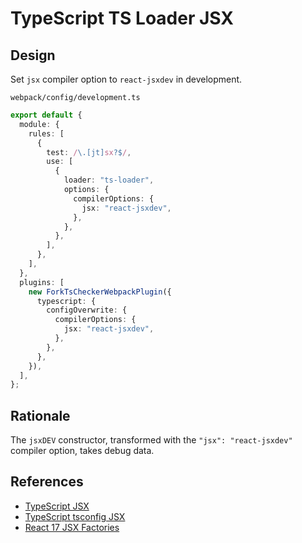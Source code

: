 # TypeScript TS Loader JSX

## Design

Set `jsx` compiler option to `react-jsxdev` in development.

`webpack/config/development.ts`

```typescript
export default {
  module: {
    rules: [
      {
        test: /\.[jt]sx?$/,
        use: [
          {
            loader: "ts-loader",
            options: {
              compilerOptions: {
                jsx: "react-jsxdev",
              },
            },
          },
        ],
      },
    ],
  },
  plugins: [
    new ForkTsCheckerWebpackPlugin({
      typescript: {
        configOverwrite: {
          compilerOptions: {
            jsx: "react-jsxdev",
          },
        },
      },
    }),
  ],
};
```

## Rationale

The `jsxDEV` constructor, transformed with the `"jsx": "react-jsxdev"` compiler option, takes debug data.

## References

- [TypeScript JSX](https://www.typescriptlang.org/docs/handbook/jsx.html)
- [TypeScript tsconfig JSX](https://www.typescriptlang.org/tsconfig#jsx)
- [React 17 JSX Factories](https://devblogs.microsoft.com/typescript/announcing-typescript-4-1/#jsx-factories)
